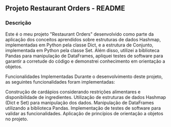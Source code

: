 
## Projeto Restaurant Orders - README
### Descrição
Este é o meu projeto "Restaurant Orders" desenvolvido como parte da aplicação dos conceitos aprendidos sobre estruturas de dados Hashmap, implementadas em Python pela classe Dict, e a estrutura de Conjunto, implementada em Python pela classe Set. Além disso, utilizei a biblioteca Pandas para manipulação de DataFrames, apliquei testes de software para garantir a corretude do código e demonstrei conhecimento em orientação a objetos.

Funcionalidades Implementadas
Durante o desenvolvimento deste projeto, as seguintes funcionalidades foram implementadas:

Construção de cardápios considerando restrições alimentares e disponibilidade de ingredientes.
Utilização de estruturas de dados Hashmap (Dict e Set) para manipulação dos dados.
Manipulação de DataFrames utilizando a biblioteca Pandas.
Implementação de testes de software para validar as funcionalidades.
Aplicação de princípios de orientação a objetos no projeto.
